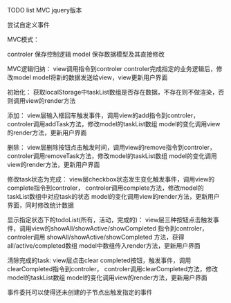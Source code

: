 TODO list MVC jquery版本

尝试自定义事件

MVC模式：

controler 保存控制逻辑
model 保存数据模型及其直接修改

MVC逻辑归纳：
view调用指令到controler
controler完成指定的业务逻辑后，修改model
model将新的数据发送给view，view更新用户界面



初始化：
获取localStorage中taskList数组是否存在数据，不存在则不做渲染，否则调用view的render方法

添加：
view层输入框回车触发事件，调用view的add指令到controler，
controler调用addTask方法，修改model的taskList数组
model的变化调用view的render方法，更新用户界面

删除：
view层删除按钮点击触发时间，调用view的remove指令到controler，
controler调用removeTask方法，修改model的taskList数组
model的变化调用view的render方法，更新用户界面

修改task状态为完成：
view层checkbox状态发生变化触发事件，调用view的complete指令到controler，
controler调用complete方法，修改model的taskList数组中对应task的状态
model的变化调用view的render方法，更新用户界面，同时修改统计数据

显示指定状态下的todoList(所有，活动，完成的)：
view层三种按钮点击触发事件，调用view的showAll/showActive/showCompleted 指令到controler，
controler调用 showAll/showActive/showCompleted 方法，获得all/active/completed数组
model中数组传入render方法，更新用户界面

清除完成的task:
view层点击clear completed按钮，触发事件，调用clearCompleted指令到controler，
controler调用clearCompleted方法，修改model的taskList数组
model的变化调用view的render方法，更新用户界面






事件委托可以使得还未创建的子节点出触发指定的事件
